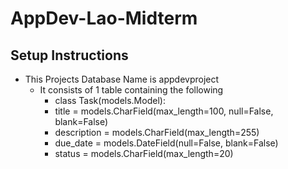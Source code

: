 # AppDev-Lao-Midterm
## Setup Instructions
- This Projects Database Name is appdevproject
  - It consists of 1 table containing the following
    - class Task(models.Model):
    - title = models.CharField(max_length=100, null=False, blank=False)
    - description = models.CharField(max_length=255)
    - due_date = models.DateField(null=False, blank=False)
    - status = models.CharField(max_length=20)
